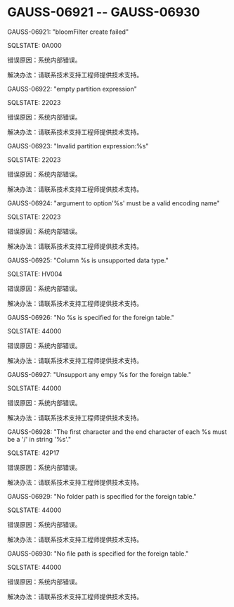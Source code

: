 # GAUSS-06921 -- GAUSS-06930<a name="ZH-CN_TOPIC_0302073258"></a>

GAUSS-06921: "bloomFilter create failed"

SQLSTATE: 0A000

错误原因：系统内部错误。

解决办法：请联系技术支持工程师提供技术支持。

GAUSS-06922: "empty partition expression"

SQLSTATE: 22023

错误原因：系统内部错误。

解决办法：请联系技术支持工程师提供技术支持。

GAUSS-06923: "Invalid partition expression:%s"

SQLSTATE: 22023

错误原因：系统内部错误。

解决办法：请联系技术支持工程师提供技术支持。

GAUSS-06924: "argument to option'%s' must be a valid encoding name"

SQLSTATE: 22023

错误原因：系统内部错误。

解决办法：请联系技术支持工程师提供技术支持。

GAUSS-06925: "Column %s is unsupported data type."

SQLSTATE: HV004

错误原因：系统内部错误。

解决办法：请联系技术支持工程师提供技术支持。

GAUSS-06926: "No %s is specified for the foreign table."

SQLSTATE: 44000

错误原因：系统内部错误。

解决办法：请联系技术支持工程师提供技术支持。

GAUSS-06927: "Unsupport any empy %s for the foreign table."

SQLSTATE: 44000

错误原因：系统内部错误。

解决办法：请联系技术支持工程师提供技术支持。

GAUSS-06928: "The first character and the end character of each %s must be a '/' in string '%s'."

SQLSTATE: 42P17

错误原因：系统内部错误。

解决办法：请联系技术支持工程师提供技术支持。

GAUSS-06929: "No folder path is specified for the foreign table."

SQLSTATE: 44000

错误原因：系统内部错误。

解决办法：请联系技术支持工程师提供技术支持。

GAUSS-06930: "No file path is specified for the foreign table."

SQLSTATE: 44000

错误原因：系统内部错误。

解决办法：请联系技术支持工程师提供技术支持。

